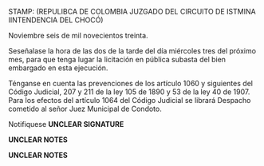 STAMP: (REPULIBCA DE COLOMBIA
JUZGADO DEL CIRCUITO DE ISTMINA
IINTENDENCIA DEL CHOCÓ)

Noviembre seis de mil novecientos treinta.

Seseñalase la hora de las dos de la tarde del día miércoles tres del próximo mes, para que tenga lugar la licitación en pública subasta del bien embargado en esta ejecución.

Ténganse en cuenta las prevenciones de los artículo 1060 y siguientes del Código Judicial, 207 y 211 de la ley 105 de 1890 y 53 de la ley 40 de 1907. Para los efectos del artículo 1064 del Código Judicial se librará Despacho cometido al señor Juez Municipal de Condoto.

Notifiquese
**UNCLEAR SIGNATURE**

**UNCLEAR NOTES**

**UNCLEAR NOTES**